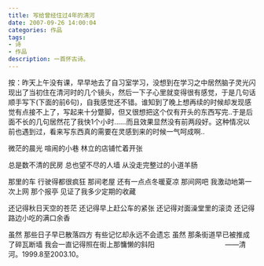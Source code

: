```yaml
---
title: 写给曾经住过4年的清河
date: 2007-09-26 14:00:04
categories: 作品
tags:
- 诗
- 作品
description: 一首怀古诗。
---
```

按：昨天上午没有课，早早地去了自习室学习，没想到在学习之中居然脑子灵光闪现出了当初住在清河时的几个镜头，然后一下子心里就变得很有感觉，于是几句话顺手写下(下面的前6句)，自我感觉还不错。谁知到了晚上想再续的时候却发现感觉有点接不上了，写起来十分蹩脚，但又很想把这个仅有开头的东西写完..于是后面不长的几句居然花了我快1个小时……而且效果显然没有前两段好。这种情况以前也遇到过，看来写东西真的需要在灵感到来的时候一气呵成啊..
 
微茫的晨光
喧闹的小巷
林立的店铺忙着开张
 
总是数不清的民房
总也望不尽的人墙
从没走完整过的小道羊肠
 
那里的车 行驶得都很疯狂
那间老屋 还有一点点冬暖夏凉
那间网吧 我激动地第一次上网
那个报亭 见证了我多少定期的收藏
 
还记得秋日天空的苍茫
还记得早上赶公车的紧张
还记得对面澡堂里的滚烫
还记得路边小吃的满口余香
 
虽然 那些日子早已散落四方
有些记忆却永远不会遗忘
虽然 那条街道早已被推成了碎瓦断墙
我会一直记得照在街上那慵懒的斜阳
　　　　　　　　　　——清河。1999.8至2003.10。